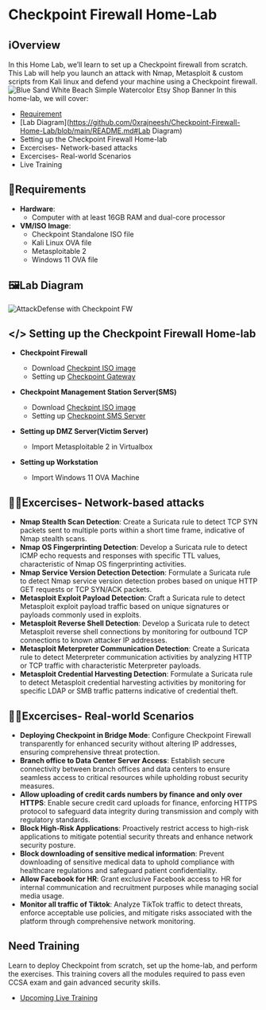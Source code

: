 # Checkpoint Firewall Home-Lab

## ℹ️Overview

In this Home Lab, we’ll learn to set up a Checkpoint firewall from scratch. This Lab will help you launch an attack with Nmap, Metasploit & custom scripts from Kali linux and defend your machine using a Checkpoint firewall.
![Blue Sand White Beach Simple Watercolor Etsy Shop Banner](https://github.com/0xrajneesh/Checkpoint-Firewall-Home-Lab/assets/40385860/84592e52-3196-4082-823e-94aa851c13cc)
In this home-lab, we will cover:
- [Requirement](https://github.com/0xrajneesh/Checkpoint-Firewall-Home-Lab/blob/main/README.md#requirements)
- [Lab Diagram](https://github.com/0xrajneesh/Checkpoint-Firewall-Home-Lab/blob/main/README.md#Lab Diagram)
- Setting up the Checkpoint Firewall Home-lab
- Excercises- Network-based attacks
- Excercises- Real-world Scenarios
- Live Training


## 🧮Requirements

- **Hardware**:
  - Computer with at least 16GB RAM and dual-core processor
- **VM/ISO Image**:
  - Checkpoint Standalone ISO file
  - Kali Linux OVA file
  - Metasploitable 2
  - Windows 11 OVA file



## 🖼️Lab Diagram

![AttackDefense with Checkpoint FW](https://github.com/0xrajneesh/Home-Lab/assets/40385860/a7c68832-954b-4c87-a143-e26c16ea6619)


## </> Setting up the Checkpoint Firewall Home-lab

- **Checkpoint Firewall**
  -  Download [Checkpint ISO image](https://twitter.com/rajneeshcyber/status/1636118233756610560)
  -  Setting up [Checkpoint Gateway](https://sc1.checkpoint.com/documents/R81/WebAdminGuides/EN/CP_R81_Gaia_AdminGuide/Topics-GAG/Running-FTCW-in-Gaia-Portal.htm)

- **Checkpoint Management Station Server(SMS)**
  -  Download [Checkpint ISO image](https://twitter.com/rajneeshcyber/status/1636118233756610560)
  -  Setting up [Checkpoint SMS Server](https://sc1.checkpoint.com/documents/R81/WebAdminGuides/EN/CP_R81_Gaia_AdminGuide/Topics-GAG/Running-FTCW-in-Gaia-Portal.htm)

 
- **Setting up DMZ Server(Victim Server)**
  -  Import Metasploitable 2 in Virtualbox

- **Setting up Workstation**
  -  Import Windows 11 OVA Machine
 
 


## 🧑‍💻Excercises- Network-based attacks
-  **Nmap Stealth Scan Detection**: Create a Suricata rule to detect TCP SYN packets sent to multiple ports within a short time frame, indicative of Nmap stealth scans.  
-  **Nmap OS Fingerprinting Detection**: Develop a Suricata rule to detect ICMP echo requests and responses with specific TTL values, characteristic of Nmap OS fingerprinting activities.  
-  **Nmap Service Version Detection Detection**: Formulate a Suricata rule to detect Nmap service version detection probes based on unique HTTP GET requests or TCP SYN/ACK packets.  
-  **Metasploit Exploit Payload Detection**: Craft a Suricata rule to detect Metasploit exploit payload traffic based on unique signatures or payloads commonly used in exploits.  
-  **Metasploit Reverse Shell Detection**: Develop a Suricata rule to detect Metasploit reverse shell connections by monitoring for outbound TCP connections to known attacker IP addresses.  
-  **Metasploit Meterpreter Communication Detection**: Create a Suricata rule to detect Meterpreter communication activities by analyzing HTTP or TCP traffic with characteristic Meterpreter payloads.
- **Metasploit Credential Harvesting Detection**: Formulate a Suricata rule to detect Metasploit credential harvesting activities by monitoring for specific LDAP or SMB traffic patterns indicative of credential theft.

## 🧑‍💻Excercises- Real-world Scenarios
-  **Deploying Checkpoint in Bridge Mode**: Configure Checkpoint Firewall transparently for enhanced security without altering IP addresses, ensuring comprehensive threat protection.
-  **Branch office to Data Center Server Access**: Establish secure connectivity between branch offices and data centers to ensure seamless access to critical resources while upholding robust security measures.
-  **Allow uploading of credit cards numbers by finance and only over HTTPS**:  Enable secure credit card uploads for finance, enforcing HTTPS protocol to safeguard data integrity during transmission and comply with regulatory standards.
-  **Block High-Risk Applications**: Proactively restrict access to high-risk applications to mitigate potential security threats and enhance network security posture.
-  **Block downloading of sensitive medical information**:  Prevent downloading of sensitive medical data to uphold compliance with healthcare regulations and safeguard patient confidentiality.
-  **Allow Facebook for HR**: Grant exclusive Facebook access to HR for internal communication and recruitment purposes while managing social media usage.
- **Monitor all traffic of Tiktok**: Analyze TikTok traffic to detect threats, enforce acceptable use policies, and mitigate risks associated with the platform through comprehensive network monitoring. 

##  Need Training
Learn to deploy Checkpoint from scratch, set up the home-lab, and perform the exercises. This training covers all the modules required to pass even CCSA exam and gain advanced security skills.
- [Upcoming Live Training](https://learn.haxcamp.com/services/checkpoint-fw-live)





